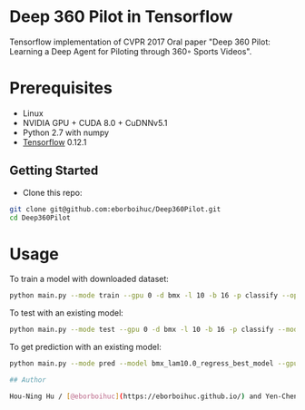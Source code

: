
# Deep 360 Pilot in Tensorflow

Tensorflow implementation of CVPR 2017 Oral paper "Deep 360 Pilot: Learning a Deep Agent for Piloting through 360◦ Sports Videos".

# Prerequisites

- Linux
- NVIDIA GPU + CUDA 8.0 + CuDNNv5.1
- Python 2.7 with numpy
- [Tensorflow](https://www.tensorflow.org/) 0.12.1


## Getting Started
- Clone this repo:
```bash
git clone git@github.com:eborboihuc/Deep360Pilot.git
cd Deep360Pilot
```



# Usage
To train a model with downloaded dataset:
```bash
python main.py --mode train --gpu 0 -d bmx -l 10 -b 16 -p classify --opt Adam
```

To test with an existing model:
```bash
python main.py --mode test --gpu 0 -d bmx -l 10 -b 16 -p classify --model bmx_lam1_classify_best_model
```

To get prediction with an existing model:
```bash
python main.py --mode pred --model bmx_lam10.0_regress_best_model --gpu 0 -d bmx -l 10 -b 16 -p regress -n zZ6FlZRLvek_6

## Author

Hou-Ning Hu / [@eborboihuc](https://eborboihuc.github.io/) and Yen-Chen Lin / [@yenchenlin](https://yclin.me)
